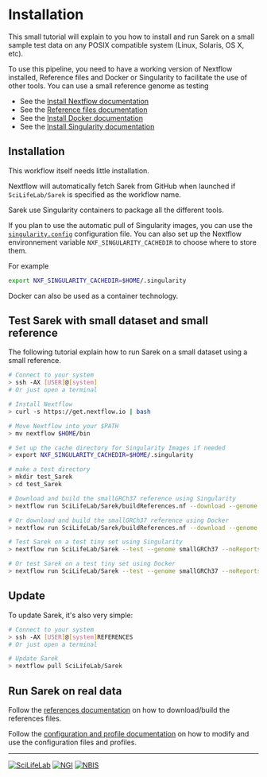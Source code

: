 # Installation

This small tutorial will explain to you how to install and run Sarek on a small sample test data on any POSIX compatible system (Linux, Solaris, OS X, etc).

To use this pipeline, you need to have a working version of Nextflow installed, Reference files and Docker or Singularity to facilitate the use of other tools. You can use a small reference genome as testing

- See the [Install Nextflow documentation](https://github.com/SciLifeLab/NGI-NextflowDocs/blob/master/docs/INSTALL.md)
- See the [Reference files documentation](REFERENCES.md)
- See the [Install Docker documentation](https://docs.docker.com/engine/installation/linux/ubuntu/#install-docker)
- See the [Install Singularity documentation](http://singularity.lbl.gov/install-linux)

## Installation

This workflow itself needs little installation.

Nextflow will automatically fetch Sarek from GitHub when launched if `SciLifeLab/Sarek` is specified as the workflow name.

Sarek use Singularity containers to package all the different tools.

If you plan to use the automatic pull of Singularity images, you can use the [`singularity.config`](../configuration/singularity.config) configuration file. You can also set up the Nextflow environnement variable `NXF_SINGULARITY_CACHEDIR` to choose where to store them.

For example
```bash
export NXF_SINGULARITY_CACHEDIR=$HOME/.singularity
```

Docker can also be used as a container technology.

## Test Sarek with small dataset and small reference

The following tutorial explain how to run Sarek on a small dataset using a small reference.

```bash
# Connect to your system
> ssh -AX [USER]@[system]
# Or just open a terminal

# Install Nextflow
> curl -s https://get.nextflow.io | bash

# Move Nextflow into your $PATH
> mv nextflow $HOME/bin

# Set up the cache directory for Singularity Images if needed
> export NXF_SINGULARITY_CACHEDIR=$HOME/.singularity

# make a test directory
> mkdir test_Sarek
> cd test_Sarek

# Download and build the smallGRCh37 reference using Singularity
> nextflow run SciLifeLab/Sarek/buildReferences.nf --download --genome smallGRCh37 -profile singularity

# Or download and build the smallGRCh37 reference using Docker
> nextflow run SciLifeLab/Sarek/buildReferences.nf --download --genome smallGRCh37 -profile docker

# Test Sarek on a test tiny set using Singularity
> nextflow run SciLifeLab/Sarek --test --genome smallGRCh37 --noReports -profile singularity

# Or test Sarek on a test tiny set using Docker
> nextflow run SciLifeLab/Sarek --test --genome smallGRCh37 --noReports -profile docker
```

## Update

To update Sarek, it's also very simple:


```bash
# Connect to your system
> ssh -AX [USER]@[system]REFERENCES
# Or just open a terminal

# Update Sarek
> nextflow pull SciLifeLab/Sarek
```

## Run Sarek on real data

Follow the [references documentation](REFERENCES.md) on how to download/build the references files.

Follow the [configuration and profile documentation](CONFIG.md) on how to modify and use the configuration files and profiles.

--------------------------------------------------------------------------------

[![](images/SciLifeLab_logo.png "SciLifeLab")][scilifelab-link]
[![](images/NGI_logo.png "NGI")][ngi-link]
[![](images/NBIS_logo.png "NBIS")][nbis-link]

[nbis-link]: https://www.nbis.se/
[nextflow-link]: https://www.nextflow.io/
[ngi-link]: https://ngisweden.scilifelab.se/
[scilifelab-link]: https://www.scilifelab.se/
